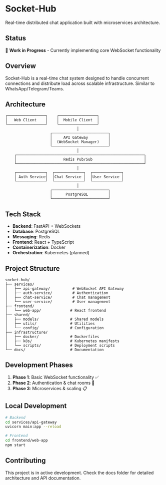 # Socket-Hub

Real-time distributed chat application built with microservices architecture.

## Status
🚧 **Work in Progress** - Currently implementing core WebSocket functionality

## Overview
Socket-Hub is a real-time chat system designed to handle concurrent connections and distribute load across scalable infrastructure. Similar to WhatsApp/Telegram/Teams.

## Architecture
```
┌─────────────────┐    ┌─────────────────┐
│   Web Client    │    │  Mobile Client  │
└─────────────────┘    └─────────────────┘
                                │
                    ┌─────────────────────────┐
                    │     API Gateway         │
                    │  (WebSocket Manager)    │
                    └─────────────────────────┘
                                │
    ┌─────────────────────────────────────────────────────────┐
    │                     Redis Pub/Sub                       │
    └─────────────────────────────────────────────────────────┘
                                │
    ┌─────────────┐  ┌─────────────┐  ┌─────────────┐
    │ Auth Service│  │Chat Service │  │User Service │
    └─────────────┘  └─────────────┘  └─────────────┘
                                │
                    ┌─────────────────────────┐
                    │      PostgreSQL         │
                    └─────────────────────────┘
```

## Tech Stack
- **Backend**: FastAPI + WebSockets
- **Database**: PostgreSQL
- **Messaging**: Redis
- **Frontend**: React + TypeScript
- **Containerization**: Docker
- **Orchestration**: Kubernetes (planned)

## Project Structure
```
socket-hub/
├── services/
│   ├── api-gateway/          # WebSocket API Gateway
│   ├── auth-service/         # Authentication
│   ├── chat-service/         # Chat management
│   └── user-service/         # User management
├── frontend/
│   └── web-app/             # React frontend
├── shared/
│   ├── models/              # Shared models
│   ├── utils/               # Utilities
│   └── config/              # Configuration
├── infrastructure/
│   ├── docker/              # Dockerfiles
│   ├── k8s/                 # Kubernetes manifests
│   └── scripts/             # Deployment scripts
└── docs/                    # Documentation
```

## Development Phases
1. **Phase 1**: Basic WebSocket functionality ✅
2. **Phase 2**: Authentication & chat rooms 🚧
3. **Phase 3**: Microservices & scaling 📋

## Local Development
```bash
# Backend
cd services/api-gateway
uvicorn main:app --reload

# Frontend
cd frontend/web-app
npm start
```

## Contributing
This project is in active development. Check the docs folder for detailed architecture and API documentation.